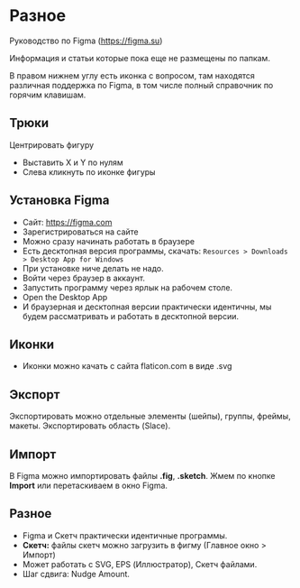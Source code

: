 # Разное
Руководство по Figma (https://figma.su)

Информация и статьи которые пока еще не размещены по папкам.

В правом нижнем углу есть иконка с вопросом, там находятся различная поддержка по Figma, в том числе полный справочник по горячим клавишам.

## Трюки
Центрировать фигуру
* Выставить X и Y по нулям
* Слева кликнуть по иконке фигуры

## Установка Figma
* Сайт: https://figma.com
* Зарегистрироваться на сайте
* Можно сразу начинать работать в браузере
* Есть десктопная версия программы, скачать: `Resources > Downloads > Desktop App for Windows`
* При установке ниче делать не надо.
* Войти через браузер в аккаунт.
* Запустить программу через ярлык на рабочем столе.
* Open the Desktop App
* И браузерная и десктопная версии практически идентичны, мы будем рассматривать и работать в десктопной версии.

## Иконки
* Иконки можно качать с сайта flaticon.com в виде .svg

## Экспорт
Экспортировать можно отдельные элементы (шейпы), группы, фреймы, макеты. Экспортировать область (Slace).

## Импорт
В Figma можно импортировать файлы **.fig**, **.sketch**. Жмем по кнопке **Import** или перетаскиваем в окно Figma.

## Разное
* Figma и Скетч практически идентичные программы.
* **Скетч:** файлы скетч можно загрузить в фигму (Главное окно > Импорт)
* Может работать с SVG, EPS (Иллюстратор), Скетч  файлами.
* Шаг сдвига: Nudge Amount.